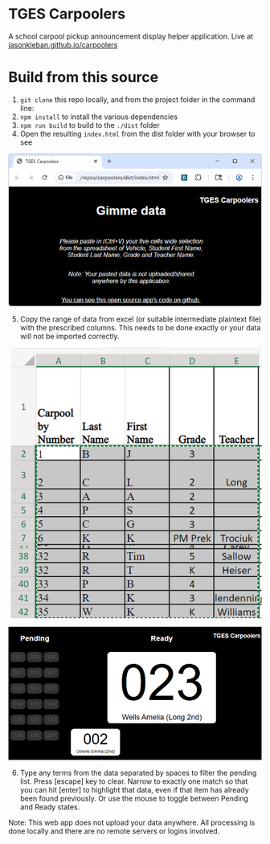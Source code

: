 
# TGES Carpoolers

A school carpool pickup announcement display helper application.  Live at [jasonkleban.github.io/carpoolers](https://jasonkleban.github.io/carpoolers/)

# Build from this source

1. `git clone` this repo locally, and from the project folder in the command line:
2. `npm install` to install the various dependencies
3. `npm run build` to build to the `./dist` folder
4. Open the resulting `index.html` from the dist folder with your browser to see 

![Expected initial state of the application](./documentation-readme-images/initial-state.png)

5. Copy the range of data from excel (or suitable intermediate plaintext file) with the prescribed columns.  This needs to be done exactly or your data will not be imported correctly.

![Copying the specific range of cells from Excel](./documentation-readme-images/copy-range-from-excel.png)

![Expected interaction](./documentation-readme-images/imported.png)

6. Type any terms from the data separated by spaces to filter the pending list.  Press [escape] key to clear.  Narrow to exactly one match so that you can hit [enter] to highlight that data, even if that item has already been found previously.  Or use the mouse to toggle between Pending and Ready states.

Note: This web app does not upload your data anywhere.  All processing is done locally and there are no remote servers or logins involved.